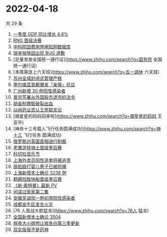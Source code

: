 # 2022-04-18

共 29 条

<!-- BEGIN ZHIHUSEARCH -->
<!-- 最后更新时间 Mon Apr 18 2022 13:13:23 GMT+0800 (China Standard Time) -->
1. [一季度 GDP 同比增长 4.8%](https://www.zhihu.com/search?q=一季度GDP)
1. [RNG 晋级决赛](https://www.zhihu.com/search?q=rng)
1. [中科院因费用停用知网数据库](https://www.zhihu.com/search?q=中科院停用知网数据库)
1. [瑞幸咖啡因出现 BUG 道歉](https://www.zhihu.com/search?q=瑞幸咖啡因BUG道歉)
1. [足量发放全国统一通行证](https://www.zhihu.com/search?q=国务院 全国统一通行证)
1. [本周需连上六天班](https://www.zhihu.com/search?q=五一调休 六天班)
1. [苏州全域封闭式管理严格](https://www.zhihu.com/search?q=苏州封闭式管理)
1. [塞尔维亚首都爆发「亲俄」抗议](https://www.zhihu.com/search?q=塞尔维亚亲俄抗议)
1. [广州新增 30 例阳性感染者](https://www.zhihu.com/search?q=广州新增)
1. [普京签署从外国股市退市的法令](https://www.zhihu.com/search?q=俄公司从外国股市退市)
1. [胡金秋脾脏破裂出血](https://www.zhihu.com/search?q=胡金秋)
1. [以岭药业否认王思聪言论](https://www.zhihu.com/search?q=以岭药业回应)
1. [摘星星的妈妈回来啦](https://www.zhihu.com/search?q=摘星星的妈妈 王亚平)
1. [神舟十三号载人飞行任务圆满成功](https://www.zhihu.com/search?q=神十三 飞行任务 圆满成功)
1. [俄罗斯对英国首相进行制裁](https://www.zhihu.com/search?q=俄罗斯对英国首相制裁)
1. [老鹰逆转骑士晋级季后赛](https://www.zhihu.com/search?q=老鹰晋级季后赛)
1. [科切拉音乐节](https://www.zhihu.com/search?q=科切拉音乐节)
1. [上海外卖员阳性送单将被追责](https://www.zhihu.com/search?q=外卖员阳性送单将被追责)
1. [扇脸殴打婴儿男子已被抓捕](https://www.zhihu.com/search?q=扇脸殴打婴儿男子已被抓捕)
1. [上海新增本土确诊 3238 例](https://www.zhihu.com/search?q=上海新增)
1. [鹈鹕险胜快船晋级季后赛](https://www.zhihu.com/search?q=鹈鹕晋级季后赛)
1. [《新·奥特曼》最新 PV](https://www.zhihu.com/search?q=新奥特曼PV)
1. [间谍过家家第二集](https://www.zhihu.com/search?q=间谍过家家第二集)
1. [安徽芜湖现一例初筛阳性感染者](https://www.zhihu.com/search?q=安徽芜湖疫情)
1. [成都金牛区发生火灾](https://www.zhihu.com/search?q=成都金牛区火灾)
1. [76 人首战大胜猛龙](https://www.zhihu.com/search?q=76人 猛龙)
1. [全国新增本土确诊 3504](https://www.zhihu.com/search?q=全国新增)
1. [辉夜大小姐想让我告白第三季更新](https://www.zhihu.com/search?q=辉夜大小姐想让我告白第三季第二集)
1. [现实版我不是药神](https://www.zhihu.com/search?q=现实版我不是药神)
<!-- END ZHIHUSEARCH -->
